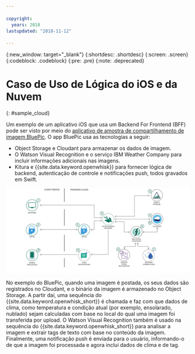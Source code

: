 ```yaml
---

copyright:
  years: 2018
lastupdated: "2018-11-12"

---
```

{:new_window: target="_blank"}
{:shortdesc: .shortdesc}
{:screen: .screen}
{:codeblock: .codeblock}
{:pre: .pre}
{:note: .deprecated}

# Caso de Uso de Lógica do iOS e da Nuvem
{: #sample_cloud}

Um exemplo de um aplicativo iOS que usa um Backend For Frontend (BFF) pode ser visto por meio do [aplicativo de amostra de compartilhamento de imagem BluePic](https://github.com/IBM/BluePic). O app BluePic usa as tecnologias a seguir:

* Object Storage e Cloudant para armazenar os dados de imagem.
* O Watson Visual Recognition e o serviço IBM Weather Company para incluir informações adicionais nas imagens.
* Kitura e {{site.data.keyword.openwhisk}} para fornecer lógica de backend, autenticação de controle e notificações push, todos gravados em Swift.

![BluePic](images/cloudlogic.png "BluePic Flow")

No exemplo do BluePic, quando uma imagem é postada, os seus dados são registrados no Cloudant, e o binário da imagem é armazenado no Object Storage. A partir daí, uma sequência do {{site.data.keyword.openwhisk_short}} é chamada e faz com que dados de clima, como temperatura e condição atual (por exemplo, ensolarado, nublado) sejam calculadas com base no local do qual uma imagem foi transferida por upload. O Watson Visual Recognition também é usado na sequência do {{site.data.keyword.openwhisk_short}} para analisar a imagem e extrair tags de texto com base no conteúdo da imagem. Finalmente, uma notificação push é enviada para o usuário, informando-o de que a imagem foi processada e agora inclui dados de clima e de tag.
